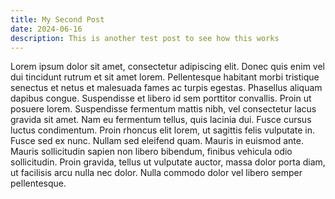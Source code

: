 ```yaml
---
title: My Second Post
date: 2024-06-16
description: This is another test post to see how this works
---
```


Lorem ipsum dolor sit amet, consectetur adipiscing elit. Donec quis enim vel dui tincidunt rutrum et sit amet lorem. Pellentesque habitant morbi tristique senectus et netus et malesuada fames ac turpis egestas. Phasellus aliquam dapibus congue. Suspendisse et libero id sem porttitor convallis. Proin ut posuere lorem. Suspendisse fermentum mattis nibh, vel consectetur lacus gravida sit amet. Nam eu fermentum tellus, quis lacinia dui. Fusce cursus luctus condimentum. Proin rhoncus elit lorem, ut sagittis felis vulputate in. Fusce sed ex nunc. Nullam sed eleifend quam. Mauris in euismod ante. Mauris sollicitudin sapien non libero bibendum, finibus vehicula odio sollicitudin. Proin gravida, tellus ut vulputate auctor, massa dolor porta diam, ut facilisis arcu nulla nec dolor. Nulla commodo dolor vel libero semper pellentesque.
